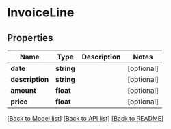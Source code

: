 # InvoiceLine

## Properties

 Name            | Type       | Description | Notes      
-----------------|------------|-------------|------------
 **date**        | **string** |             | [optional] 
 **description** | **string** |             | [optional] 
 **amount**      | **float**  |             | [optional] 
 **price**       | **float**  |             | [optional] 

[[Back to Model list]](../README.md#documentation-for-models) [[Back to API list]](../README.md#documentation-for-api-endpoints) [[Back to README]](../README.md)


